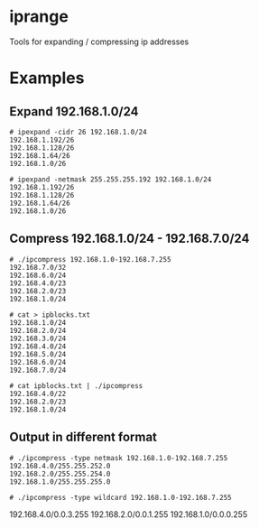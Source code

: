 iprange
=======

Tools for expanding / compressing ip addresses

Examples
========

Expand 192.168.1.0/24
---------------------

```
# ipexpand -cidr 26 192.168.1.0/24
192.168.1.192/26
192.168.1.128/26
192.168.1.64/26
192.168.1.0/26
```

```
# ipexpand -netmask 255.255.255.192 192.168.1.0/24
192.168.1.192/26
192.168.1.128/26
192.168.1.64/26
192.168.1.0/26
```


Compress 192.168.1.0/24 - 192.168.7.0/24
----------------------------------------

```
# ./ipcompress 192.168.1.0-192.168.7.255
192.168.7.0/32
192.168.6.0/24
192.168.4.0/23
192.168.2.0/23
192.168.1.0/24
```

```
# cat > ipblocks.txt
192.168.1.0/24
192.168.2.0/24
192.168.3.0/24
192.168.4.0/24
192.168.5.0/24
192.168.6.0/24
192.168.7.0/24

# cat ipblocks.txt | ./ipcompress
192.168.4.0/22
192.168.2.0/23
192.168.1.0/24
```

Output in different format
--------------------------

```
# ./ipcompress -type netmask 192.168.1.0-192.168.7.255
192.168.4.0/255.255.252.0
192.168.2.0/255.255.254.0
192.168.1.0/255.255.255.0
```

```
# ./ipcompress -type wildcard 192.168.1.0-192.168.7.255
```
192.168.4.0/0.0.3.255
192.168.2.0/0.0.1.255
192.168.1.0/0.0.0.255
```
